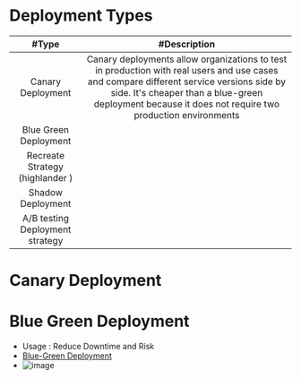 # Deployment Types
| #Type  | #Description |
| :---: | :---: | 
| Canary Deployment |Canary deployments allow organizations to test in production with real users and use cases and compare different service versions side by side. It's cheaper than a blue-green deployment because it does not require two production environments  |
| Blue Green Deployment |  |
|Recreate Strategy (highlander ) | |
|Shadow Deployment | |
|A/B testing Deployment strategy | |

# Canary Deployment 

# Blue Green Deployment
* Usage : Reduce Downtime and Risk
* [Blue-Green Deployment](https://docs.cloudfoundry.org/devguide/deploy-apps/blue-green.html)
* ![image](https://user-images.githubusercontent.com/7721150/157652152-f7df5e07-41c6-4b41-8584-edc4d95f696c.png)
